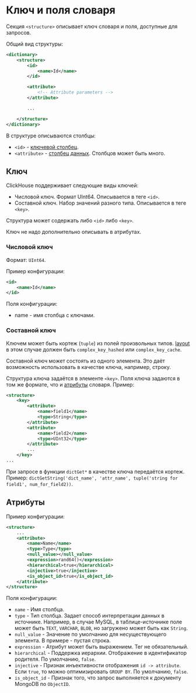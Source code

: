<a name="dicts-external_dicts_dict_structure"></a>

# Ключ и поля словаря

Секция `<structure>` описывает ключ словаря и поля, доступные для запросов.

Общий вид структуры:

```xml
<dictionary>
    <structure>
        <id>
            <name>Id</name>
        </id>

        <attribute>
            <!-- Attribute parameters -->
        </attribute>

        ...

    </structure>
</dictionary>
```

В структуре описываются столбцы:

-   `<id>` - [ключевой столбец](external_dicts_dict_structure.md#dicts-external_dicts_dict_structure-key).
-   `<attribute>` - [столбец данных](external_dicts_dict_structure.md#dicts-external_dicts_dict_structure-attributes). Столбцов может быть много.

<a name="dicts-external_dicts_dict_structure-key"></a>

## Ключ

ClickHouse поддерживает следующие виды ключей:

-   Числовой ключ. Формат UInt64. Описывается в теге `<id>`.
-   Составной ключ. Набор значений разного типа. Описывается в теге `<key>`.

Структура может содержать либо `<id>` либо `<key>`.

<div class="admonition attention">

Ключ не надо дополнительно описывать в атрибутах.

</div>

### Числовой ключ

Формат: `UInt64`.

Пример конфигурации:

```xml
<id>
    <name>Id</name>
</id>
```

Поля конфигурации:

-   name - имя столбца с ключами.

### Составной ключ

Ключем может быть кортеж (`tuple`) из полей произвольных типов. [layout](external_dicts_dict_layout.md#dicts-external_dicts_dict_layout) в этом случае должен быть `complex_key_hashed` или `complex_key_cache`.

<div class="admonition tip">
Cоставной ключ может состоять из одного элемента. Это даёт возможность использовать в качестве ключа, например, строку.
</div>

Структура ключа задаётся в элементе `<key>`. Поля ключа задаются в том же формате, что и [атрибуты](external_dicts_dict_structure.md#dicts-external_dicts_dict_structure-attributes) словаря. Пример:

```xml
<structure>
    <key>
        <attribute>
            <name>field1</name>
            <type>String</type>
        </attribute>
        <attribute>
            <name>field2</name>
            <type>UInt32</type>
        </attribute>
        ...
    </key>
...
```

При запросе в функции `dictGet*` в качестве ключа передаётся кортеж. Пример: `dictGetString('dict_name', 'attr_name', tuple('string for field1', num_for_field2))`.

<a name="dicts-external_dicts_dict_structure-attributes"></a>

## Атрибуты

Пример конфигурации:

```xml
<structure>
    ...
    <attribute>
        <name>Name</name>
        <type>Type</type>
        <null_value></null_value>
        <expression>rand64()</expression>
        <hierarchical>true</hierarchical>
        <injective>true</injective>
        <is_object_id>true</is_object_id>
    </attribute>
</structure>
```

Поля конфигурации:

-   `name` - Имя столбца.
-   `type` - Тип столбца. Задает способ интерпретации данных в источнике. Например, в случае MySQL, в таблице-источнике поле может быть `TEXT`, `VARCHAR`, `BLOB`, но загружено может быть как `String`.
-   `null_value` - Значение по умолчанию для несуществующего элемента. В примере - пустая строка.
-   `expression` - Атрибут может быть выражением. Тег не обязательный.
-   `hierarchical` - Поддержка иерархии. Отображение в идентификатор родителя. По умолчанию, `false`.
-   `injective` - Признак инъективности отображения `id -> attribute`. Если `true`, то можно оптимизировать `GROUP BY`. По умолчанию, `false`.
-   `is_object_id` - Признак того, что запрос выполняется к документу MongoDB по `ObjectID`.

